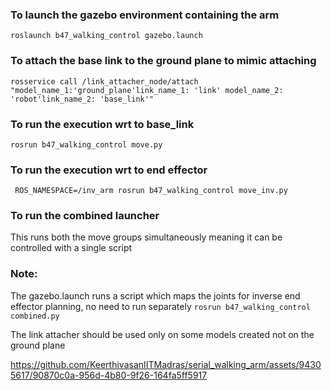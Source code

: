 ### To launch the gazebo environment containing the arm
```roslaunch b47_walking_control gazebo.launch```
### To attach the base link to the ground plane to mimic attaching
```rosservice call /link_attacher_node/attach "model_name_1:'ground_plane'link_name_1: 'link' model_name_2: 'robot'link_name_2: 'base_link'"```
### To run the execution wrt to base_link
```rosrun b47_walking_control move.py```
### To run the execution wrt to end effector
``` ROS_NAMESPACE=/inv_arm rosrun b47_walking_control move_inv.py```

### To run the combined launcher 
This runs both the move groups simultaneously meaning it can be controlled with a single script


### Note:
The gazebo.launch runs a script which maps the joints for inverse end effector planning, no need to run separately
```rosrun b47_walking_control combined.py```

The link attacher should be used only on some models created not on the ground plane



https://github.com/KeerthivasanIITMadras/serial_walking_arm/assets/94305617/90870c0a-956d-4b80-9f26-164fa5ff5917

